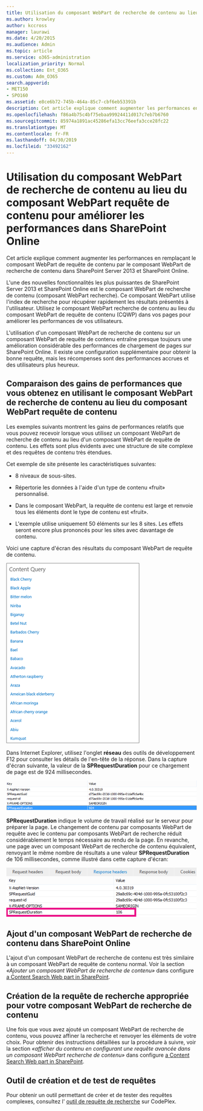 ```yaml
---
title: Utilisation du composant WebPart de recherche de contenu au lieu du composant WebPart requête de contenu pour améliorer les performances dans SharePoint Online
ms.author: krowley
author: kccross
manager: laurawi
ms.date: 4/20/2015
ms.audience: Admin
ms.topic: article
ms.service: o365-administration
localization_priority: Normal
ms.collection: Ent_O365
ms.custom: Adm_O365
search.appverid:
- MET150
- SPO160
ms.assetid: e8ce6b72-745b-464a-85c7-cbf6eb53391b
description: Cet article explique comment augmenter les performances en remplaçant le composant WebPart de requête de contenu par le composant WebPart de recherche de contenu dans SharePoint Server 2013 et SharePoint Online.
ms.openlocfilehash: f86a4b75c4bf75ebaa99924411d017c7eb7b6760
ms.sourcegitcommit: 85974a1891ac45286efa13cc76eefa3cce28fc22
ms.translationtype: MT
ms.contentlocale: fr-FR
ms.lasthandoff: 04/30/2019
ms.locfileid: "33492162"
---
```

# <a name="using-content-search-web-part-instead-of-content-query-web-part-to-improve-performance-in-sharepoint-online"></a>Utilisation du composant WebPart de recherche de contenu au lieu du composant WebPart requête de contenu pour améliorer les performances dans SharePoint Online

Cet article explique comment augmenter les performances en remplaçant le composant WebPart de requête de contenu par le composant WebPart de recherche de contenu dans SharePoint Server 2013 et SharePoint Online.
  
L'une des nouvelles fonctionnalités les plus puissantes de SharePoint Server 2013 et SharePoint Online est le composant WebPart de recherche de contenu (composant WebPart recherche). Ce composant WebPart utilise l'index de recherche pour récupérer rapidement les résultats présentés à l'utilisateur. Utilisez le composant WebPart recherche de contenu au lieu du composant WebPart de requête de contenu (CQWP) dans vos pages pour améliorer les performances de vos utilisateurs.
  
L'utilisation d'un composant WebPart de recherche de contenu sur un composant WebPart de requête de contenu entraîne presque toujours une amélioration considérable des performances de chargement de pages sur SharePoint Online. Il existe une configuration supplémentaire pour obtenir la bonne requête, mais les récompenses sont des performances accrues et des utilisateurs plus heureux.
  
## <a name="comparing-the-performance-gain-you-get-from-using-content-search-web-part-instead-of-content-query-web-part"></a>Comparaison des gains de performances que vous obtenez en utilisant le composant WebPart de recherche de contenu au lieu du composant WebPart requête de contenu

Les exemples suivants montrent les gains de performances relatifs que vous pouvez recevoir lorsque vous utilisez un composant WebPart de recherche de contenu au lieu d'un composant WebPart de requête de contenu. Les effets sont plus évidents avec une structure de site complexe et des requêtes de contenu très étendues.
  
Cet exemple de site présente les caractéristiques suivantes:
  
- 8 niveaux de sous-sites.
    
- Répertorie les données à l'aide d'un type de contenu «fruit» personnalisé.
    
- Dans le composant WebPart, la requête de contenu est large et renvoie tous les éléments dont le type de contenu est «fruit».
    
- L'exemple utilise uniquement 50 éléments sur les 8 sites. Les effets seront encore plus prononcés pour les sites avec davantage de contenu.
    
Voici une capture d'écran des résultats du composant WebPart de requête de contenu.
  
![Figure illustrant la requête de contenu pour le composant WebPart](media/b3d41f20-dfe5-46ed-9c0a-31057e82de33.png)
  
Dans Internet Explorer, utilisez l'onglet **réseau** des outils de développement F12 pour consulter les détails de l'en-tête de la réponse. Dans la capture d'écran suivante, la valeur de la **SPRequestDuration** pour ce chargement de page est de 924 millisecondes. 
  
![Capture d’écran montrant la durée de demande de 924](media/343571f2-a249-4de2-bc11-2cee93498aea.png)
  
 **SPRequestDuration** indique le volume de travail réalisé sur le serveur pour préparer la page. Le changement de contenu par composants WebPart de requête avec le contenu par composants WebPart de recherche réduit considérablement le temps nécessaire au rendu de la page. En revanche, une page avec un composant WebPart de recherche de contenu équivalent, renvoyant le même nombre de résultats a une valeur **SPRequestDuration** de 106 millisecondes, comme illustré dans cette capture d'écran: 
  
![Capture d’écran montrant la durée de demande de 106](media/b46387ac-660d-4e5e-a11c-cc430e912962.png)
  
## <a name="adding-a-content-search-web-part-in-sharepoint-online"></a>Ajout d'un composant WebPart de recherche de contenu dans SharePoint Online

L'ajout d'un composant WebPart de recherche de contenu est très similaire à un composant WebPart de requête de contenu normal. Voir la section *«Ajouter un composant WebPart de recherche de contenu»* dans configure [a Content Search Web part in SharePoint](https://support.office.com/article/Configure-a-Content-Search-Web-Part-in-SharePoint-0dc16de1-dbe4-462b-babb-bf8338c36c9a).
  
## <a name="creating-the-right-search-query-for-your-content-search-web-part"></a>Création de la requête de recherche appropriée pour votre composant WebPart de recherche de contenu

Une fois que vous avez ajouté un composant WebPart de recherche de contenu, vous pouvez affiner la recherche et renvoyer les éléments de votre choix. Pour obtenir des instructions détaillées sur la procédure à suivre, voir la section *«afficher du contenu en configurant une requête avancée dans un composant WebPart recherche de contenu»* dans configure [a Content Search Web part in SharePoint](https://support.office.com/article/Configure-a-Content-Search-Web-Part-in-SharePoint-0dc16de1-dbe4-462b-babb-bf8338c36c9a).
  
## <a name="query-building-and-testing-tool"></a>Outil de création et de test de requêtes

Pour obtenir un outil permettant de créer et de tester des requêtes complexes, consultez l' [outil de requête de recherche](https://sp2013searchtool.codeplex.com/) sur CodePlex. 
  

